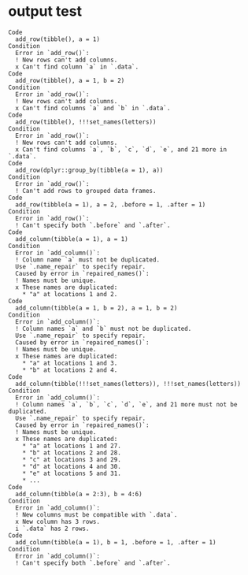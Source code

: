 # output test

    Code
      add_row(tibble(), a = 1)
    Condition
      Error in `add_row()`:
      ! New rows can't add columns.
      x Can't find column `a` in `.data`.
    Code
      add_row(tibble(), a = 1, b = 2)
    Condition
      Error in `add_row()`:
      ! New rows can't add columns.
      x Can't find columns `a` and `b` in `.data`.
    Code
      add_row(tibble(), !!!set_names(letters))
    Condition
      Error in `add_row()`:
      ! New rows can't add columns.
      x Can't find columns `a`, `b`, `c`, `d`, `e`, and 21 more in `.data`.
    Code
      add_row(dplyr::group_by(tibble(a = 1), a))
    Condition
      Error in `add_row()`:
      ! Can't add rows to grouped data frames.
    Code
      add_row(tibble(a = 1), a = 2, .before = 1, .after = 1)
    Condition
      Error in `add_row()`:
      ! Can't specify both `.before` and `.after`.
    Code
      add_column(tibble(a = 1), a = 1)
    Condition
      Error in `add_column()`:
      ! Column name `a` must not be duplicated.
      Use `.name_repair` to specify repair.
      Caused by error in `repaired_names()`:
      ! Names must be unique.
      x These names are duplicated:
        * "a" at locations 1 and 2.
    Code
      add_column(tibble(a = 1, b = 2), a = 1, b = 2)
    Condition
      Error in `add_column()`:
      ! Column names `a` and `b` must not be duplicated.
      Use `.name_repair` to specify repair.
      Caused by error in `repaired_names()`:
      ! Names must be unique.
      x These names are duplicated:
        * "a" at locations 1 and 3.
        * "b" at locations 2 and 4.
    Code
      add_column(tibble(!!!set_names(letters)), !!!set_names(letters))
    Condition
      Error in `add_column()`:
      ! Column names `a`, `b`, `c`, `d`, `e`, and 21 more must not be duplicated.
      Use `.name_repair` to specify repair.
      Caused by error in `repaired_names()`:
      ! Names must be unique.
      x These names are duplicated:
        * "a" at locations 1 and 27.
        * "b" at locations 2 and 28.
        * "c" at locations 3 and 29.
        * "d" at locations 4 and 30.
        * "e" at locations 5 and 31.
        * ...
    Code
      add_column(tibble(a = 2:3), b = 4:6)
    Condition
      Error in `add_column()`:
      ! New columns must be compatible with `.data`.
      x New column has 3 rows.
      i `.data` has 2 rows.
    Code
      add_column(tibble(a = 1), b = 1, .before = 1, .after = 1)
    Condition
      Error in `add_column()`:
      ! Can't specify both `.before` and `.after`.

